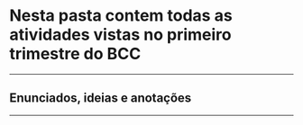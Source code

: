# Nesta pasta contem todas as atividades vistas no primeiro trimestre do BCC
----------
## Enunciados, ideias e anotações
----------


